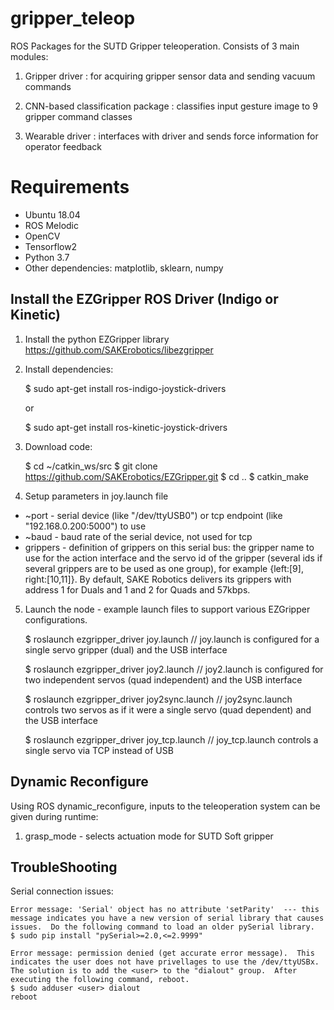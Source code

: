 # gripper_teleop
ROS Packages for the SUTD Gripper teleoperation. Consists of 3 main modules:

1) Gripper driver : for acquiring gripper sensor data and sending vacuum commands

2) CNN-based classification package : classifies input gesture image to 9 gripper command classes

3) Wearable driver : interfaces with driver and sends force information for operator feedback

# Requirements
- Ubuntu 18.04
- ROS Melodic
- OpenCV
- Tensorflow2
- Python 3.7
- Other dependencies: matplotlib, sklearn, numpy

## Install the EZGripper ROS Driver (Indigo or Kinetic)

1) Install the python EZGripper library https://github.com/SAKErobotics/libezgripper

2) Install dependencies:

	$ sudo apt-get install ros-indigo-joystick-drivers
	
	or 
	
	$ sudo apt-get install ros-kinetic-joystick-drivers

3) Download code:

	$ cd ~/catkin_ws/src
	$ git clone https://github.com/SAKErobotics/EZGripper.git
	$ cd ..
	$ catkin_make

4) Setup parameters in joy.launch file
  - ~port - serial device (like "/dev/ttyUSB0") or tcp endpoint (like "192.168.0.200:5000") to use
  - ~baud - baud rate of the serial device, not used for tcp
  - grippers - definition of grippers on this serial bus: the gripper name to use for the action interface and the servo id of the gripper (several ids if several grippers are to be used as one group), for example {left:[9], right:[10,11]}.  By default, SAKE Robotics delivers its grippers with address 1 for Duals and 1 and 2 for Quads and 57kbps.

5) Launch the node - example launch files to support various EZGripper configurations.  

	$ roslaunch ezgripper_driver joy.launch
	  // joy.launch is configured for a single servo gripper (dual) and the USB interface
	  
	$ roslaunch ezgripper_driver joy2.launch
	  // joy2.launch is configured for two independent servos (quad independent) and the USB interface
	  
	$ roslaunch ezgripper_driver joy2sync.launch
	  // joy2sync.launch controls two servos as if it were a single servo (quad dependent) and the USB interface
	  
	$ roslaunch ezgripper_driver joy_tcp.launch
	  // joy_tcp.launch controls a single servo via TCP instead of USB
	
## Dynamic Reconfigure

Using ROS dynamic_reconfigure, inputs to the teleoperation system can be given during runtime:

1) grasp_mode - selects actuation mode for SUTD Soft gripper


## TroubleShooting

Serial connection issues:

	Error message: 'Serial' object has no attribute 'setParity'  --- this message indicates you have a new version of serial library that causes issues.  Do the following command to load an older pySerial library.
	$ sudo pip install "pySerial>=2.0,<=2.9999"
	
	Error message: permission denied (get accurate error message).  This indicates the user does not have privellages to use the /dev/ttyUSBx.  The solution is to add the <user> to the "dialout" group.  After executing the following command, reboot.
	$ sudo adduser <user> dialout
	reboot
